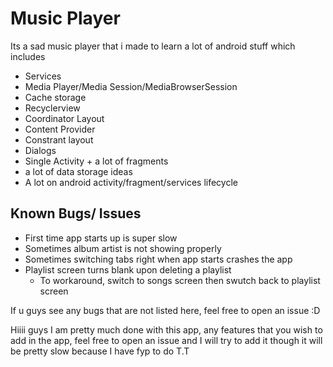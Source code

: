 # Music Player

Its a sad music player that i made to learn a lot of android stuff which includes
* Services
* Media Player/Media Session/MediaBrowserSession
* Cache storage
* Recyclerview
* Coordinator Layout
* Content Provider
* Constrant layout
* Dialogs
* Single Activity + a lot of fragments
* a lot of data storage ideas
* A lot on android activity/fragment/services lifecycle

## Known Bugs/ Issues
* First time app starts up is super slow
* Sometimes album artist is not showing properly
* Sometimes switching tabs right when app starts crashes the app
* Playlist screen turns blank upon deleting a playlist
  * To workaround, switch to songs screen then swutch back to playlist screen

If u guys see any bugs that are not listed here, feel free to open an issue :D

Hiiii guys I am pretty much done with this app, any features that you wish to add in the app, feel free to open an issue and I will try to add it though it will be pretty slow because I have fyp to do T.T
